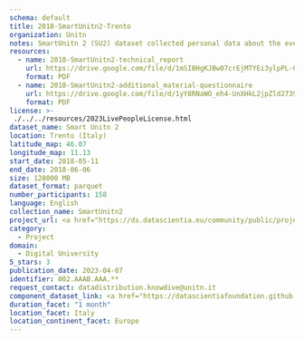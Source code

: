 ```yaml
---
schema: default
title: 2018-SmartUnitn2-Trento
organization: Unitn
notes: SmartUnitn 2 (SU2) dataset collected personal data about the everyday life of 158 university students at University of Trento by i-Log application installed on their smartphones. The SU2 data contains (1) participants’ synchronic data about profile, e.g., demographics, routines, personality; (2) participants’ diachronic data over a period of four weeks, including data from 34 sensors, both hardware and software, associated to around 100+ thousand self-reported annotations from participants.
resources:
  - name: 2018-SmartUnitn2-technical_report
    url: https://drive.google.com/file/d/1mSIBHgKJBw07crEjMTYEi3ylpPL-62fB/view?usp=sharing
    format: PDF
  - name: 2018-SmartUnitn2-additional_material-questionnaire
    url: https://drive.google.com/file/d/1yY8RNaWO_eh4-UnXHkL2jpZld2739K3K/view?usp=share_link
    format: PDF
license: >-
 ./../../resources/2023LivePeopleLicense.html
dataset_name: Smart Unitn 2
location: Trento (Italy)
latitude_map: 46.07
longitude_map: 11.13
start_date: 2018-05-11
end_date: 2018-06-06
size: 128000 MB
dataset_format: parquet
number_participants: 158
language: English
collection_name: SmartUnitn2
project_url: <a href="https://ds.datascientia.eu/community/public/projects/01f1f074-a636-4bbe-98f9-53c12a66288f">https://ds.datascientia.eu/community/public/projects/01f1f074-a636-4bbe-98f9-53c12a66288f</a>
category: 
  - Project
domain: 
  - Digital University
5_stars: 3
publication_date: 2023-04-07
identifier: 002.AAAB.AAA.**
request_contact: datadistribution.knowdive@unitn.it
component_dataset_link: <a href="https://datascientiafoundation.github.io/LivePeople/datasets/2018-SU2-Trento-App-Usage/">2018-SU2-Trento-App-Usage</a>, <a href="https://datascientiafoundation.github.io/LivePeople/datasets/2018-SU2-Trento-Connectivity/">2018-SU2-Trento-Connectivity</a>, <a href="https://datascientiafoundation.github.io/LivePeople/datasets/2018-SU2-Trento-Device-usage/">2018-SU2-Trento-Device-usage</a>, <a href="https://datascientiafoundation.github.io/LivePeople/datasets/2018-SU2-Trento-Diachronic-Interactions/">2018-SU2-Trento-Diachronic-Interactions</a>, <a href="https://datascientiafoundation.github.io/LivePeople/datasets/2018-SU2-Trento-Environment/">2018-SU2-Trento-Environment</a>, <a href="https://datascientiafoundation.github.io/LivePeople/datasets/2018-SU2-Trento-Motion/">2018-SU2-Trento-Motion</a>, <a href="https://datascientiafoundation.github.io/LivePeople/datasets/2018-SU2-Trento-Position/">2018-SU2-Trento-Position</a>, <a href="https://datascientiafoundation.github.io/LivePeople/datasets/2018-SU2-Trento-Synchronic-Interactions/">2018-SU2-Trento-Synchronic-Interactions</a>
duration_facet: "1 month"
location_facet: Italy
location_continent_facet: Europe
---
```

